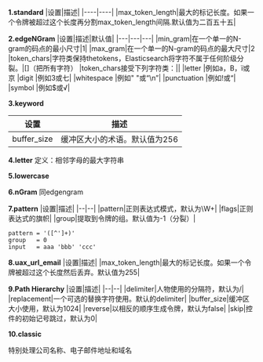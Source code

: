**1.standard**
|设置|描述|
|----|----|
|max\_token\_length|最大的标记长度。如果一个令牌被超过这个长度再分割max\_token\_length间隔.默认值为二百五十五|

**2.edgeNGram**
|设置|描述|默认值|
|---|---|---|
|min_gram|在一个单一的N-gram的码点的最小尺寸|1|
|max_gram|在一个单一的N-gram的码点的最大尺寸|2
|token_chars|字符类保持thetokens，Elasticsearch将字符不属于任何阶级分裂。|[]（把所有字符）
|token_chars接受下列字符类：||
|letter	|例如a，B，ï或京
|digit	|例如3或七|
|whitespace	|例如" "或“\n”|
|punctuation	|例如!或“|
|symbol	|例如$或√|

**3.keyword**

|设置|描述|
|---|---|
|buffer_size|缓冲区大小的术语。默认值为256|

**4.letter**
定义：相邻字母的最大字符串

**5.lowercase**

**6.nGram**
同edgengram

**7.pattern**
|设置|描述|
|--|--|
|pattern|正则表达式模式，默认为\W+|
|flags|正则表达式的旗帜|
|group|提取到令牌的组。默认值为-1（分裂）|
```
pattern = '([^']+)'
group   = 0
input   = aaa 'bbb' 'ccc'
```

**8.uax_url_email**
|设置|描述|
|max\_token\_length|最大的标记长度。如果一个令牌被超过这个长度然后丢弃。默认值为255|

**9.Path Hierarchy**
|设置|描述|
|--|--|
|delimiter|人物使用的分隔符，默认为/|
|replacement|一个可选的替换字符使用。默认的delimiter|
|buffer_size|缓冲区大小使用，默认为1024|
|reverse|以相反的顺序生成令牌，默认为false|
|skip|控件的初始记号跳过，默认为0|

**10.classic**

特别处理公司名称、电子邮件地址和域名